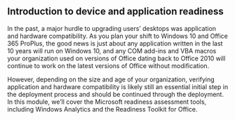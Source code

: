 ## Introduction to device and application readiness
In the past, a major hurdle to upgrading users’ desktops was application and hardware compatibility. As you plan your shift to Windows 10 and Office 365 ProPlus, the good news is just about any application written in the last 10 years will run on Windows 10, and any COM add-ins and VBA macros your organization used on versions of Office dating back to Office 2010 will continue to work on the latest versions of Office without modification.

However, depending on the size and age of your organization, verifying application and hardware compatibility is likely still an essential initial step in the deployment process and should be continued through the deployment. In this module, we’ll cover the Microsoft readiness assessment tools, including Windows Analytics and the Readiness Toolkit for Office.

